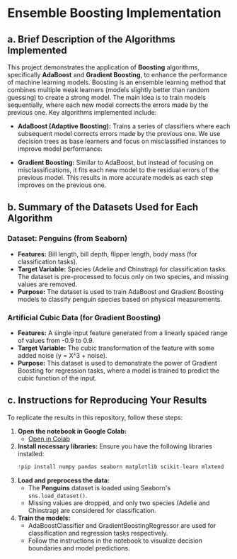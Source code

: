 # Ensemble Boosting Implementation

## a. Brief Description of the Algorithms Implemented

This project demonstrates the application of **Boosting** algorithms, specifically **AdaBoost** and **Gradient Boosting**, to enhance the performance of machine learning models. Boosting is an ensemble learning method that combines multiple weak learners (models slightly better than random guessing) to create a strong model. The main idea is to train models sequentially, where each new model corrects the errors made by the previous one. Key algorithms implemented include:

- **AdaBoost (Adaptive Boosting):** Trains a series of classifiers where each subsequent model corrects errors made by the previous one. We use decision trees as base learners and focus on misclassified instances to improve model performance.
  
- **Gradient Boosting:** Similar to AdaBoost, but instead of focusing on misclassifications, it fits each new model to the residual errors of the previous model. This results in more accurate models as each step improves on the previous one.

## b. Summary of the Datasets Used for Each Algorithm

### Dataset: Penguins (from Seaborn)
- **Features:** Bill length, bill depth, flipper length, body mass (for classification tasks).
- **Target Variable:** Species (Adelie and Chinstrap) for classification tasks. The dataset is pre-processed to focus only on two species, and missing values are removed.
- **Purpose:** The dataset is used to train AdaBoost and Gradient Boosting models to classify penguin species based on physical measurements.

### Artificial Cubic Data (for Gradient Boosting)
- **Features:** A single input feature generated from a linearly spaced range of values from -0.9 to 0.9.
- **Target Variable:** The cubic transformation of the feature with some added noise (y = X^3 + noise).
- **Purpose:** This dataset is used to demonstrate the power of Gradient Boosting for regression tasks, where a model is trained to predict the cubic function of the input.

## c. Instructions for Reproducing Your Results

To replicate the results in this repository, follow these steps:

1. **Open the notebook in Google Colab:**
   - [Open in Colab](#)
2. **Install necessary libraries:**
   Ensure you have the following libraries installed:
   ```python
   !pip install numpy pandas seaborn matplotlib scikit-learn mlxtend
   ```
3. **Load and preprocess the data:**
   - The **Penguins** dataset is loaded using Seaborn's `sns.load_dataset()`.
   - Missing values are dropped, and only two species (Adelie and Chinstrap) are considered for classification.
4. **Train the models:**
   - AdaBoostClassifier and GradientBoostingRegressor are used for classification and regression tasks respectively.
   - Follow the instructions in the notebook to visualize decision boundaries and model predictions.
